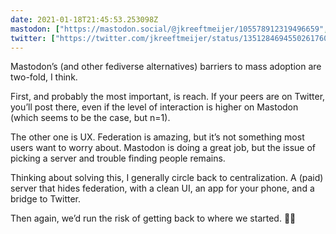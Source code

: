 ```yaml
---
date: 2021-01-18T21:45:53.253098Z
mastodon: ["https://mastodon.social/@jkreeftmeijer/105578912319496659", "https://mastodon.social/@jkreeftmeijer/105578912350730627"]
twitter: ["https://twitter.com/jkreeftmeijer/status/1351284694550261760", "https://twitter.com/jkreeftmeijer/status/1351284695045189636", "https://twitter.com/jkreeftmeijer/status/1351284695590440966", "https://twitter.com/jkreeftmeijer/status/1351284696135704589"]
---
```

Mastodon’s (and other fediverse alternatives) barriers to mass adoption are two-fold, I think.

First, and probably the most important, is reach. If your peers are on Twitter, you’ll post there, even if the level of interaction is higher on Mastodon (which seems to be the case, but n=1).

The other one is UX. Federation is amazing, but it’s not something most users want to worry about. Mastodon is doing a great job, but the issue of picking a server and trouble finding people remains.

Thinking about solving this, I generally circle back to centralization. A (paid) server that hides federation, with a clean UI,  an app for your phone, and a bridge to Twitter.

Then again, we’d run the risk of getting back to where we started. 🤷‍♂️
